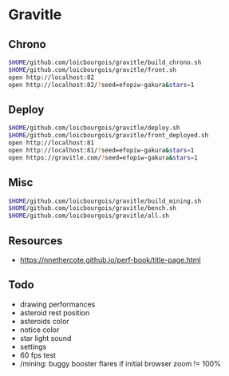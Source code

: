 # Gravitle


## Chrono
```sh
$HOME/github.com/loicbourgois/gravitle/build_chrono.sh
$HOME/github.com/loicbourgois/gravitle/front.sh
open http://localhost:82
open http://localhost:82/?seed=efopiw-gakura&stars=1
```


## Deploy
```sh
$HOME/github.com/loicbourgois/gravitle/deploy.sh
$HOME/github.com/loicbourgois/gravitle/front_deployed.sh
open http://localhost:81
open http://localhost:81/?seed=efopiw-gakura&stars=1
open https://gravitle.com/?seed=efopiw-gakura&stars=1
```


## Misc
```sh
$HOME/github.com/loicbourgois/gravitle/build_mining.sh
$HOME/github.com/loicbourgois/gravitle/bench.sh
$HOME/github.com/loicbourgois/gravitle/all.sh
```


## Resources
- https://nnethercote.github.io/perf-book/title-page.html


## Todo
- drawing performances
- asteroid rest position
- asteroids color
- notice color
- star light sound
- settings
- 60 fps test
- /mining: buggy booster flares if initial browser zoom != 100%
